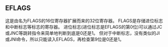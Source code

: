 




## EFLAGS
这是由名为FLAGS的16位寄存器扩展而来的32位寄存器。
FLAGS是存储进位标志和中断标志等标志的寄存器。
进位标志(进位标志是EFLAGS的第0位)可以通过JC或JNC等跳转指令来简单地判断到底是0还是1。
但对于中断标志，没有类似的JI或JNI命令，所以只能读入EFLAGS，再检查第9位是0还是1。